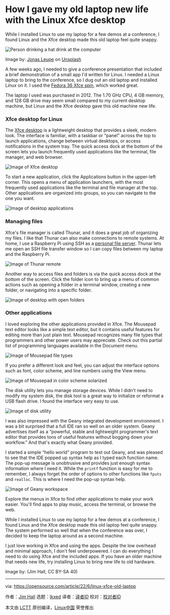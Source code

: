 [#]: subject: "How I gave my old laptop new life with the Linux Xfce desktop"
[#]: via: "https://opensource.com/article/22/6/linux-xfce-old-laptop"
[#]: author: "Jim Hall https://opensource.com/users/jim-hall"
[#]: collector: "lkxed"
[#]: translator: " "
[#]: reviewer: " "
[#]: publisher: " "
[#]: url: " "

How I gave my old laptop new life with the Linux Xfce desktop
======
While I installed Linux to use my laptop for a few demos at a conference, I found Linux and the Xfce desktop made this old laptop feel quite snappy.

![Person drinking a hat drink at the computer][1]

Image by: [Jonas Leupe][2] on [Unsplash][3]

A few weeks ago, I needed to give a conference presentation that included a brief demonstration of a small app I'd written for Linux. I needed a Linux laptop to bring to the conference, so I dug out an old laptop and installed Linux on it. I used the [Fedora 36 Xfce spin][4], which worked great.

The laptop I used was purchased in 2012. The 1.70 GHz CPU, 4 GB memory, and 128 GB drive may seem small compared to my current desktop machine, but Linux and the Xfce desktop gave this old machine new life.

### Xfce desktop for Linux

The [Xfce desktop][5] is a lightweight desktop that provides a sleek, modern look. The interface is familiar, with a taskbar or “panel” across the top to launch applications, change between virtual desktops, or access notifications in the system tray. The quick access dock at the bottom of the screen lets you launch frequently used applications like the terminal, file manager, and web browser.

![Image of Xfce desktop][6]

To start a new application, click the Applications button in the upper-left corner. This opens a menu of application launchers, with the most frequently used applications like the terminal and file manager at the top. Other applications are organized into groups, so you can navigate to the one you want.

![Image of desktop applications][7]

### Managing files

Xfce's file manager is called Thunar, and it does a great job of organizing my files. I like that Thunar can also make connections to remote systems. At home, I use a Raspberry Pi using SSH as a [personal file server][8]. Thunar lets me open an SSH file transfer window so I can copy files between my laptop and the Raspberry Pi.

![Image of Thunar remote][9]

Another way to access files and folders is via the quick access dock at the bottom of the screen. Click the folder icon to bring up a menu of common actions such as opening a folder in a terminal window, creating a new folder, or navigating into a specific folder.

![Image of desktop with open folders][10]

### Other applications

I loved exploring the other applications provided in Xfce. The Mousepad text editor looks like a simple text editor, but it contains useful features for editing more than just plain text. Mousepad recognizes many file types that programmers and other power users may appreciate. Check out this partial list of programming languages available in the Document menu.

![Image of Mousepad file types][11]

If you prefer a different look and feel, you can adjust the interface options such as font, color scheme, and line numbers using the View menu.

![Image of Mousepad in color scheme solarized][12]

The disk utility lets you manage storage devices. While I didn't need to modify my system disk, the disk tool is a great way to initialize or reformat a USB flash drive. I found the interface very easy to use.

![Image of disk utility][13]

I was also impressed with the Geany integrated development environment. I was a bit surprised that a full IDE ran so well on an older system. Geany advertises itself as a “powerful, stable and lightweight programmer's text editor that provides tons of useful features without bogging down your workflow.” And that's exactly what Geany provided.

I started a simple “hello world” program to test out Geany, and was pleased to see that the IDE popped up syntax help as I typed each function name. The pop-up message is unobtrusive and provides just enough syntax information where I need it. While the `printf` function is easy for me to remember, I always forget the order of options to other functions like `fputs` and `realloc`. This is where I need the pop-up syntax help.

![Image of Geany workspace][14]

Explore the menus in Xfce to find other applications to make your work easier. You'll find apps to play music, access the terminal, or browse the web.

While I installed Linux to use my laptop for a few demos at a conference, I found Linux and the Xfce desktop made this old laptop feel quite snappy. The system performed so well that when the conference was over, I decided to keep the laptop around as a second machine.

I just love working in Xfce and using the apps. Despite the low overhead and minimal approach, I don't feel underpowered. I can do everything I need to do using Xfce and the included apps. If you have an older machine that needs new life, try installing Linux to bring new life to old hardware.

Image by: (Jim Hall, CC BY-SA 40)

--------------------------------------------------------------------------------

via: https://opensource.com/article/22/6/linux-xfce-old-laptop

作者：[Jim Hall][a]
选题：[lkxed][b]
译者：[译者ID](https://github.com/译者ID)
校对：[校对者ID](https://github.com/校对者ID)

本文由 [LCTT](https://github.com/LCTT/TranslateProject) 原创编译，[Linux中国](https://linux.cn/) 荣誉推出

[a]: https://opensource.com/users/jim-hall
[b]: https://github.com/lkxed
[1]: https://opensource.com/sites/default/files/lead-images/coffee_tea_laptop_computer_work_desk.png
[2]: https://unsplash.com/@jonasleupe?utm_source=unsplash&utm_medium=referral&utm_content=creditCopyText
[3]: https://unsplash.com/s/photos/tea-cup-computer?utm_source=unsplash&utm_medium=referral&utm_content=creditCopyText
[4]: https://spins.fedoraproject.org/xfce/download/index.html
[5]: https://opensource.com/article/19/12/xfce-linux-desktop
[6]: https://opensource.com/sites/default/files/2022-06/Linuxlaptop1.png
[7]: https://opensource.com/sites/default/files/2022-06/linuxlaptopDesktopApps.png
[8]: https://opensource.com/article/20/3/personal-file-server-ssh
[9]: https://opensource.com/sites/default/files/2022-06/LinuxlaptopThunarremote.png
[10]: https://opensource.com/sites/default/files/2022-06/LinuxlaptopDesk.png
[11]: https://opensource.com/sites/default/files/2022-06/LinuxlaptopMousepadfiletype.png
[12]: https://opensource.com/sites/default/files/2022-06/Linuxlaptopmousepadsolarized.png
[13]: https://opensource.com/sites/default/files/2022-06/linuxlaptopdisks.png
[14]: https://opensource.com/sites/default/files/2022-06/Linuxlaptopgeany.png
